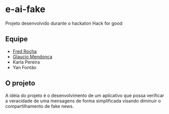 # e-ai-fake
Projeto desenvolvido durante o hackaton Hack for good

## Equipe
- [Fred Rocha](https://github.com/FredSRocha)
- [Glaucio Mendonça](https://github.com/GlaucioMendonca)
- Karla Pereira
- Yan Fontão

## O projeto
A idéia do projeto é o desenvolvimento de um aplicativo que possa verificar a veracidade de uma mensagens de forma simplificada visando diminuir o compartilhamento de fake news.
